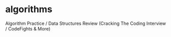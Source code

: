 # algorithms
Algorithm Practice / Data Structures Review (Cracking The Coding Interview / CodeFights &amp; More)
